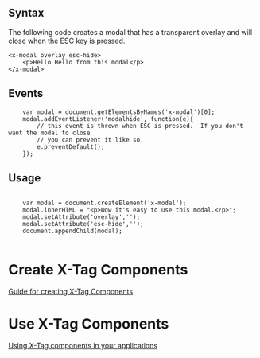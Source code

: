 
## Syntax

The following code creates a modal that has a transparent overlay and will close when the ESC key is pressed.

```
<x-modal overlay esc-hide>
	<p>Hello Hello from this modal</p>
</x-modal>
```


## Events

```
	var modal = document.getElementsByNames('x-modal')[0];
	modal.addEventListener('modalhide', function(e){
		// this event is thrown when ESC is pressed.  If you don't want the modal to close
		// you can prevent it like so.
		e.preventDefault();
	});

```

## Usage

```

	var modal = document.createElement('x-modal');
	modal.innerHTML = "<p>Wow it's easy to use this modal.</p>";
	modal.setAttribute('overlay','');
	modal.setAttribute('esc-hide','');
	document.appendChild(modal);


```


# Create X-Tag Components

[Guide for creating X-Tag Components](https://github.com/x-tag/core/wiki/Creating-X-Tag-Components)

# Use X-Tag Components

[Using X-Tag components in your applications](https://github.com/x-tag/core/wiki/Using-X-Tag-Components-in-your-application)

